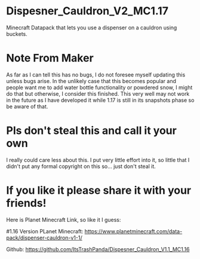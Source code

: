 # Dispesner_Cauldron_V2_MC1.17
Minecraft Datapack that lets you use a dispenser on a cauldron using buckets.

# Note From Maker
As far as I can tell this has no bugs, I do not foresee myself updating this unless bugs arise. In the unlikely case that this becomes popular and people want me to add water bottle functionality or powdered snow, I might do that but otherwise, I consider this finished. This very well may not work in the future as I have developed it while 1.17 is still in its snapshots phase so be aware of that.

# Pls don't steal this and call it your own
I really could care less about this. I put very little effort into it, so little that I didn't put any formal copyright on this so... just don't steal it.

# If you like it please share it with your friends!
Here is Planet Minecraft Link, so like it I guess:

#1.16 Version
PLanet Minecraft: https://www.planetminecraft.com/data-pack/dispenser-cauldron-v1-1/

Github: https://github.com/ItsTrashPanda/Dispesner_Cauldron_V1.1_MC1.16
